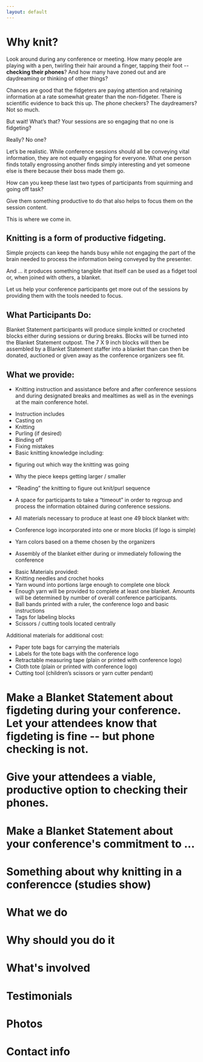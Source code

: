 ```yaml
---
layout: default
---
```


# Why knit?

Look around during any conference or meeting. How many people are playing with a pen, twirling their hair around a finger, tapping their foot -- **checking their phones**?  And how many have zoned out and are daydreaming or thinking of other things? 

Chances are good that the fidgeters are paying attention and retaining information at a rate somewhat greater than the non-fidgeter. There is scientific evidence to back this up. The phone checkers? The daydreamers? Not so much. 

But wait! What’s that? Your sessions are so engaging that no one is fidgeting?

Really? No one? 

Let’s be realistic. While conference sessions should all be conveying vital information, they are not equally engaging for everyone. What one person finds totally engrossing another finds simply interesting and yet someone else is there because their boss made them go.

How can you keep these last two types of participants from squirming and going off task? 

Give them something productive to do that also helps to focus them on the session content.

This is where we come in.

## Knitting is a form of productive fidgeting. 

Simple projects can keep the hands busy while not engaging the part of the brain needed to process the information being conveyed by the presenter. 

And ...  it produces something tangible that itself can be used as a fidget tool or, when joined with others, a blanket.


Let us help your conference participants get more out of the sessions by providing them with the tools needed to focus.

## What Participants Do:

Blanket Statement participants will produce simple knitted or crocheted blocks either during sessions or during breaks. Blocks will be turned into the Blanket Statement outpost. The 7 X 9 inch blocks will then be assembled by a Blanket Statement staffer into a blanket than can then be donated, auctioned or given away as the conference organizers see fit.

## What we provide:

- Knitting instruction and assistance before and after conference sessions and during designated breaks and mealtimes as well as in the evenings at the main conference hotel.
* Instruction includes
* Casting on
* Knitting
* Purling (if desired)
* Binding off
* Fixing mistakes
* Basic knitting knowledge including:
- figuring out	which way the knitting was going
- Why the piece keeps getting larger / smaller
- “Reading” the knitting to figure out knit/purl sequence

- A space for participants to take a “timeout” in order to regroup and process the information obtained during conference sessions. 
- All materials necessary to produce at least one 49 block blanket with:
- Conference logo incorporated into one or more blocks (if logo is simple)
- Yarn colors based on a theme chosen by the organizers
- Assembly of the blanket either during or immediately following the conference

* Basic Materials provided:
* Knitting needles and crochet hooks
* Yarn wound into portions large enough to complete one block
* Enough yarn will be provided to complete at least one blanket. Amounts will be determined by number of overall conference participants. 
* Ball bands printed with a ruler, the conference logo and basic instructions
* Tags for labeling blocks
* Scissors / cutting tools located centrally

Additional materials for additional cost:
- Paper tote bags for carrying the materials
- Labels for the tote bags with the conference logo
- Retractable measuring tape (plain or printed with conference logo)
- Cloth tote (plain or printed with conference logo)
- Cutting tool (children’s scissors or yarn cutter pendant)


# Make a Blanket Statement about figdeting during your conference. Let your attendees know that figdeting is fine -- but phone checking is not. 
# Give your attendees a viable, productive option to checking their phones.
# Make a Blanket Statement about your conference's commitment to ...
# Something about why knitting in a conferencce (studies show)
# What we do
# Why should you do it
# What's involved
# Testimonials
# Photos
# Contact info

